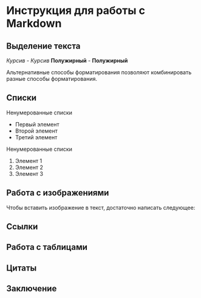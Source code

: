 # Инструкция для работы с Markdown

## Выделение текста

*Курсив* - _Курсив_
**Полужирный** - __Полужирный__

Альтернативные способы форматирования позволяют комбинировать разные способы форматирования.

## Списки

Ненумерованные списки

* Первый элемент
* Второй элемент
* Третий элемент

Ненумерованные списки

1. Элемент 1
1. Элемент 2
1. Элемент 3

## Работа с изображениями

Чтобы вставить изображение в текст, достаточно написать следующее:
![]()

## Ссылки

## Работа с таблицами

## Цитаты

## Заключение